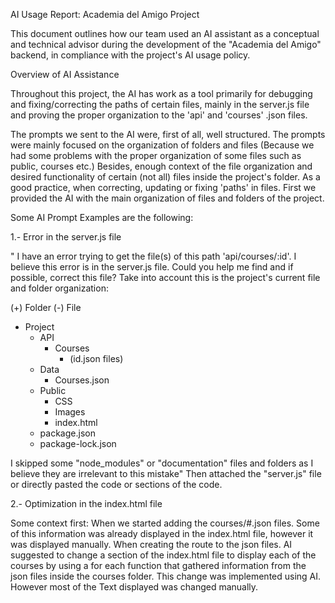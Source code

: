 AI Usage Report: Academia del Amigo Project

This document outlines how our team used an AI assistant as a conceptual and technical advisor during the development of the "Academia del Amigo" backend, in compliance with the project's AI usage policy.

Overview of AI Assistance
 
Throughout this project, the AI has work as a tool primarily for debugging and fixing/correcting the paths of certain files, mainly in the server.js file and proving the proper organization to the 'api' and 'courses' .json files. 

The prompts we sent to the AI were, first of all, well structured. The prompts were mainly focused on the organization of folders and files (Because we had some problems with the proper organization of some files such as public, courses etc.) Besides, enough context of the file organization and desired functionality of certain (not all) files inside the project's folder.
As a good practice, when correcting, updating or fixing 'paths' in files. First we provided the AI with the main organization of files and folders of the project.

Some AI Prompt Examples are the following:



1.- Error in the server.js file

" I have an error trying to get the file(s) of this path 'api/courses/:id'. I believe this error is in the server.js file. Could you help me find and if possible, correct this file? Take into account this is the project's current file and folder organization:

(+) Folder
(-) File

+ Project
	+ API
		+ Courses
			- (id.json files)
	+ Data
		- Courses.json
	+ Public
		+ CSS
		+ Images
		- index.html
	- package.json
	- package-lock.json

I skipped some "node_modules" or "documentation" files and folders as I believe they are irrelevant to this mistake"
Then attached the "server.js" file or directly pasted the code or sections of the code.


2.- Optimization in the index.html file

Some context first:
When we started adding the courses/#.json files. Some of this information was already displayed in the index.html file, however it was displayed manually. When creating the route to the json files. AI suggested to change a section of the index.html file to display each of the courses by using a for each function that gathered information from the json files inside the courses folder. This change was implemented using AI. However most of the Text displayed was changed manually.